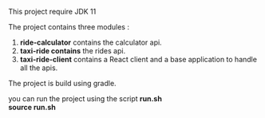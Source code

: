 This project require JDK 11  

The project contains three modules :   
1) **ride-calculator** contains the calculator api.  
2) **taxi-ride contains** the rides api.  
3) **taxi-ride-client** contains a React client and a base application to handle all the apis.  

The project is build using gradle.  

you can run the project using the script **run.sh**  
**source run.sh**

